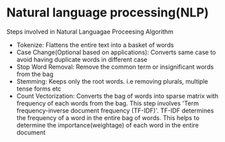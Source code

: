 # Natural language processing(NLP)
Steps involved in Natural Languagae Proceesing Algorithm
- Tokenize: Flattens the entire text into a basket of words
- Case Change(Optional based on applications): Converts same case to avoid having duplicate words in different case
- Stop Word Removal: Remove the common term or insignificant words from the bag
- Stemming: Keeps only the root words. i.e removing plurals, multiple tense forms etc
- Count Vectorization: Converts the bag of words into sparse matrix with frequency of each words from the bag. This step involves 'Term frequency-inverse document frequency (TF-IDF)'. TF-IDF determines the frequency of a word in the entire bag of words. This helps to determine the importance(weightage) of each word in the entire document
